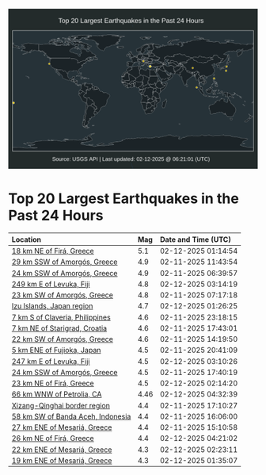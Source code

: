 ![Map](./map.png)

# Top 20 Largest Earthquakes in the Past 24 Hours

| Location | Mag | Date and Time (UTC) |
|:---|:---|:---|
| [18 km NE of Firá, Greece](https://earthquake.usgs.gov/earthquakes/eventpage/us7000pd1i) | 5.1 | 02-12-2025 01:14:54 |
| [29 km SSW of Amorgós, Greece](https://earthquake.usgs.gov/earthquakes/eventpage/us7000pcv7) | 4.9 | 02-11-2025 11:43:54 |
| [24 km SSW of Amorgós, Greece](https://earthquake.usgs.gov/earthquakes/eventpage/us7000pcu8) | 4.9 | 02-11-2025 06:39:57 |
| [249 km E of Levuka, Fiji](https://earthquake.usgs.gov/earthquakes/eventpage/us7000pd21) | 4.8 | 02-12-2025 03:14:19 |
| [23 km SW of Amorgós, Greece](https://earthquake.usgs.gov/earthquakes/eventpage/us7000pcuc) | 4.8 | 02-11-2025 07:17:18 |
| [Izu Islands, Japan region](https://earthquake.usgs.gov/earthquakes/eventpage/us7000pd1l) | 4.7 | 02-12-2025 01:26:25 |
| [7 km S of Claveria, Philippines](https://earthquake.usgs.gov/earthquakes/eventpage/us7000pd15) | 4.6 | 02-11-2025 23:18:15 |
| [7 km NE of Starigrad, Croatia](https://earthquake.usgs.gov/earthquakes/eventpage/us7000pcwq) | 4.6 | 02-11-2025 17:43:01 |
| [22 km SW of Amorgós, Greece](https://earthquake.usgs.gov/earthquakes/eventpage/us7000pcvr) | 4.6 | 02-11-2025 14:19:50 |
| [5 km ENE of Fujioka, Japan](https://earthquake.usgs.gov/earthquakes/eventpage/us7000pd00) | 4.5 | 02-11-2025 20:41:09 |
| [247 km E of Levuka, Fiji](https://earthquake.usgs.gov/earthquakes/eventpage/us7000pd20) | 4.5 | 02-12-2025 03:10:26 |
| [24 km SSW of Amorgós, Greece](https://earthquake.usgs.gov/earthquakes/eventpage/us7000pcwn) | 4.5 | 02-11-2025 17:40:19 |
| [23 km NE of Firá, Greece](https://earthquake.usgs.gov/earthquakes/eventpage/us7000pd1u) | 4.5 | 02-12-2025 02:14:20 |
| [66 km WNW of Petrolia, CA](https://earthquake.usgs.gov/earthquakes/eventpage/nc75132032) | 4.46 | 02-12-2025 04:32:39 |
| [Xizang-Qinghai border region](https://earthquake.usgs.gov/earthquakes/eventpage/us7000pcwj) | 4.4 | 02-11-2025 17:10:27 |
| [58 km SW of Banda Aceh, Indonesia](https://earthquake.usgs.gov/earthquakes/eventpage/us7000pcw9) | 4.4 | 02-11-2025 16:06:00 |
| [27 km ENE of Mesariá, Greece](https://earthquake.usgs.gov/earthquakes/eventpage/us7000pcvx) | 4.4 | 02-11-2025 15:10:58 |
| [26 km NE of Firá, Greece](https://earthquake.usgs.gov/earthquakes/eventpage/us7000pd26) | 4.4 | 02-12-2025 04:21:02 |
| [22 km ENE of Mesariá, Greece](https://earthquake.usgs.gov/earthquakes/eventpage/us7000pd1v) | 4.3 | 02-12-2025 02:23:11 |
| [19 km ENE of Mesariá, Greece](https://earthquake.usgs.gov/earthquakes/eventpage/us7000pd1n) | 4.3 | 02-12-2025 01:35:07 |
